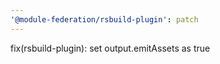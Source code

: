 ```yaml
---
'@module-federation/rsbuild-plugin': patch
---
```


fix(rsbuild-plugin): set output.emitAssets as true
